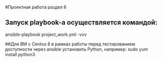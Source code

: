 #Проектная работа раздел 6
## Запуск playbook-a осуществляется командой:
ansible-playbook project_work.yml -vvv


##Для ВМ c Centos 8  в рамках работы перед тестированием доступности через ansible установить Python, например: 
sudo yum install python3